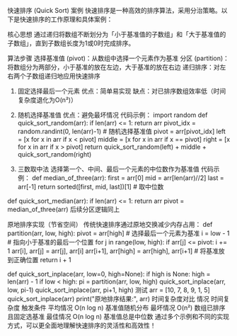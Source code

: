 快速排序 (Quick Sort) 案例
快速排序是一种高效的排序算法，采用分治策略。以下是快速排序的工作原理和具体案例：

核心思想
通过递归将数组不断划分为「小于基准值的子数组」和「大于基准值的子数组」，直到子数组长度为1或0时完成排序。

算法步骤
选择基准值 (pivot)：从数组中选择一个元素作为基准
分区 (partition)：将数组分为两部分，小于基准的放在左边，大于基准的放在右边
递归排序：对左右两个子数组递归地应用快速排序

1. 固定选择最后一个元素
   优点：简单易实现
缺点：对已排序数组效率低（时间复杂度退化为O(n²)）

2. 随机选择基准值
   优点：避免最坏情况
代码示例：
import random
def quick_sort_random(arr):
if len(arr) <= 1:
return arr
pivot_idx = random.randint(0, len(arr)-1)  # 随机选择基准值
pivot = arr[pivot_idx]
left = [x for x in arr if x < pivot]
middle = [x for x in arr if x == pivot]
right = [x for x in arr if x > pivot]
return quick_sort_random(left) + middle + quick_sort_random(right)

3. 三数取中法
   选择第一个、中间、最后一个元素的中位数作为基准值
代码示例：
def median_of_three(arr):
first = arr[0]
mid = arr[len(arr)//2]
last = arr[-1]
return sorted([first, mid, last])[1]  # 取中位数

def quick_sort_median(arr):
if len(arr) <= 1:
return arr
pivot = median_of_three(arr)
后续分区逻辑同上

原地排序实现（节省空间）
传统快速排序通过原地交换减少内存占用：
def partition(arr, low, high):
pivot = arr[high]  # 选择最后一个元素为基准
i = low - 1        # 指向小于基准的最后一个位置
for j in range(low, high):
if arr[j] <= pivot:
i += 1
arr[i], arr[j] = arr[j], arr[i]
arr[i+1], arr[high] = arr[high], arr[i+1]  # 将基准放到正确位置
return i + 1

def quick_sort_inplace(arr, low=0, high=None):
if high is None:
high = len(arr) - 1
if low < high:
pi = partition(arr, low, high)
quick_sort_inplace(arr, low, pi-1)
quick_sort_inplace(arr, pi+1, high)
测试
arr = [10, 7, 8, 9, 1, 5]
quick_sort_inplace(arr)
print("原地排序结果:", arr)
时间复杂度对比
情况	时间复杂度	触发条件
平均情况	O(n log n)	基准值随机分布
最坏情况	O(n²)	数组已排序且固定选基准
最佳情况	O(n log n)	基准值总是中位数
通过多个示例和不同的实现方式，可以更全面地理解快速排序的灵活性和高效性！
